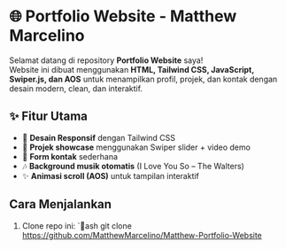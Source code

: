 ﻿# 🌐 Portfolio Website - Matthew Marcelino

Selamat datang di repository **Portfolio Website** saya!  
Website ini dibuat menggunakan **HTML, Tailwind CSS, JavaScript, Swiper.js, dan AOS** untuk menampilkan profil, projek, dan kontak dengan desain modern, clean, dan interaktif.

## ✨ Fitur Utama
- 🎨 **Desain Responsif** dengan Tailwind CSS
- 🎥 **Projek showcase** menggunakan Swiper slider + video demo
- 💌 **Form kontak** sederhana
- 🎶 **Background musik otomatis** (I Love You So – The Walters)
- ✨ **Animasi scroll (AOS)** untuk tampilan interaktif

## Cara Menjalankan

1. Clone repo ini:
   `ash
   git clone https://github.com/MatthewMarcelino/Matthew-Portfolio-Website

